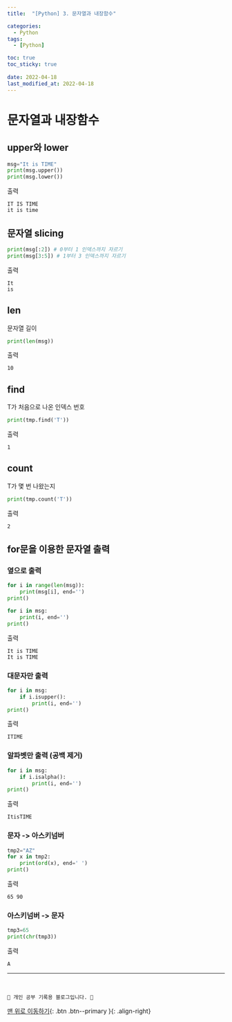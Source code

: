 ```yaml
---
title:  "[Python] 3. 문자열과 내장함수"

categories:
  - Python
tags:
  - [Python]

toc: true
toc_sticky: true
 
date: 2022-04-18
last_modified_at: 2022-04-18
---
```


# 문자열과 내장함수
## upper와 lower
```py
msg="It is TIME"
print(msg.upper())
print(msg.lower())
```
출력
```
IT IS TIME
it is time
```
## 문자열 slicing
```py
print(msg[:2]) # 0부터 1 인덱스까지 자르기
print(msg[3:5]) # 1부터 3 인덱스까지 자르기
```
출력
```
It
is
```
## len
문자열 길이
```py
print(len(msg)) 
```
출력
```
10
```
## find
T가 처음으로 나온 인덱스 번호
```py
print(tmp.find('T')) 
```
출력
```
1
```
## count
T가 몇 번 나왔는지
```py
print(tmp.count('T')) 
```
출력
```
2
```
## for문을 이용한 문자열 출력
### 옆으로 출력
```py
for i in range(len(msg)):
    print(msg[i], end='') 
print()

for i in msg:
    print(i, end='')
print()
```
출력
```
It is TIME
It is TIME
```
### 대문자만 출력
```py
for i in msg:
    if i.isupper(): 
        print(i, end='')
print()
```
출력
```
ITIME
```
### 알파벳만 출력 (공백 제거)
```py
for i in msg:
    if i.isalpha(): 
        print(i, end='')
print()
```
출력
```
ItisTIME
```
### 문자 -> 아스키넘버
```py
tmp2="AZ"
for x in tmp2:
    print(ord(x), end=' ') 
print()
```
출력
```
65 90
```
### 아스키넘버 -> 문자
```py
tmp3=65
print(chr(tmp3)) 
```
출력
```
A
```


***
<br>

    💛 개인 공부 기록용 블로그입니다. 👻

[맨 위로 이동하기](#){: .btn .btn--primary }{: .align-right}